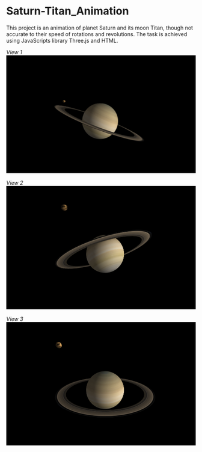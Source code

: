 # Saturn-Titan_Animation
This project is an animation of planet Saturn and its moon Titan, though not accurate to their speed of
rotations and revolutions. The task is achieved using JavaScripts library Three.js and HTML.

_View 1_
![](images/view1.png)

_View 2_
![](images/view2.png)

_View 3_
![](images/view3.png)

